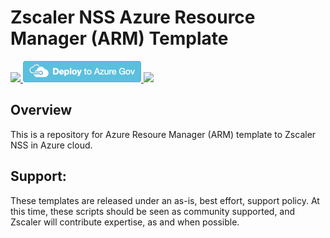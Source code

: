 # Zscaler NSS Azure Resource Manager (ARM) Template

<a href="https://portal.azure.com/#create/Microsoft.Template/uri/https%3A%2F%2Fraw.githubusercontent.com%2Feparra%2Fnss-deploy-test%2Fmaster%2Fazuredeploy.json" target="_blank">
    <img src="http://azuredeploy.net/deploybutton.png"/>
</a>

<a href="https://portal.azure.us/#create/Microsoft.Template/uri/https%3A%2F%2Fraw.githubusercontent.com%2Feparra%2Fnss-deploy-test%2Fmaster%2Fazuredeploy.json" target="_blank">
   <img src="https://raw.githubusercontent.com/Azure/azure-quickstart-templates/master/1-CONTRIBUTION-GUIDE/images/deploytoazuregov.png"
</a>

<a href="http://armviz.io/#/?load=https%3A%2F%2Fraw.githubusercontent.com%2Feparra%2Fnss-deploy-test%2Fmaster%2Fazuredeploy.json" target="_blank">
    <img src="http://armviz.io/visualizebutton.png"/>
</a>

## Overview

This is a repository for Azure Resoure Manager (ARM) template to Zscaler NSS in Azure cloud.

Support:
--------

These templates are released under an as-is, best effort, support policy.  At this time, these scripts should be seen as community supported, and Zscaler will contribute expertise, as and when possible.  
